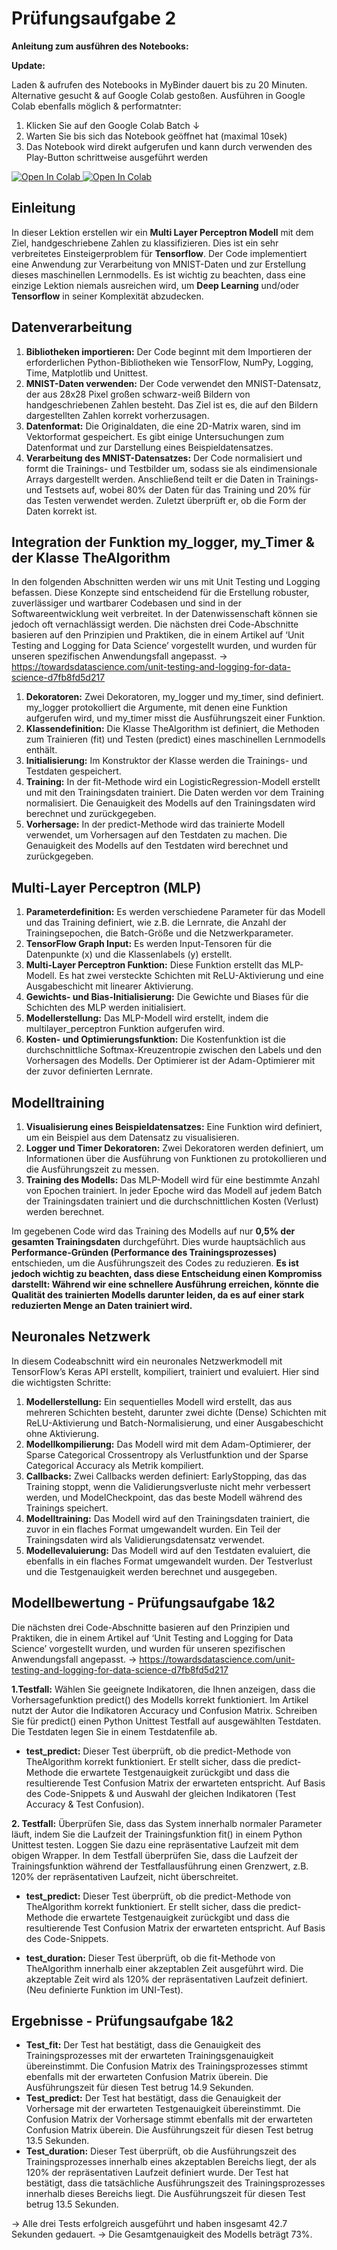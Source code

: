 # Prüfungsaufgabe 2

**Anleitung zum ausführen des Notebooks:**

**Update:**

Laden & aufrufen des Notebooks in MyBinder dauert bis zu 20 Minuten. 
Alternative gesucht & auf Google Colab gestoßen.
Ausführen in Google Colab ebenfalls möglich & performatnter:
1. Klicken Sie auf den Google Colab Batch ↓
2. Warten Sie bis sich das Notebook geöffnet hat (maximal 10sek)
3. Das Notebook wird direkt aufgerufen und kann durch verwenden des Play-Button schrittweise ausgeführt werden

<a target="_blank" href="https://colab.research.google.com/github/MichaelFranLu/Pruefungsaufgabe_2_MNIST/blob/main/Pru%CC%88fungsaufgabe_2_MNIST-Dataset.ipynb">
  <img src="https://colab.research.google.com/assets/colab-badge.svg" alt="Open In Colab"/>
</a>

<a target="_blank" href="https://colab.research.google.com/github/MichaelFranLu/Pruefungsaufgabe_2_MNIST_Dataset?tab=readme-ov-file">
  <img src="https://colab.research.google.com/assets/colab-badge.svg" alt="Open In Colab"/>
</a>

## Einleitung
In dieser Lektion erstellen wir ein **Multi Layer Perceptron Modell** mit dem Ziel, handgeschriebene Zahlen zu klassifizieren. Dies ist ein sehr verbreitetes Einsteigerproblem für **Tensorflow**. Der Code implementiert eine Anwendung zur Verarbeitung von MNIST-Daten und zur Erstellung dieses maschinellen Lernmodells. Es ist wichtig zu beachten, dass eine einzige Lektion niemals ausreichen wird, um **Deep Learning** und/oder **Tensorflow** in seiner Komplexität abzudecken.

## Datenverarbeitung
1. **Bibliotheken importieren:** Der Code beginnt mit dem Importieren der erforderlichen Python-Bibliotheken wie TensorFlow, NumPy, Logging, Time, Matplotlib und Unittest.
2. **MNIST-Daten verwenden:** Der Code verwendet den MNIST-Datensatz, der aus 28x28 Pixel großen schwarz-weiß Bildern von handgeschriebenen Zahlen besteht. Das Ziel ist es, die auf den Bildern dargestellten Zahlen korrekt vorherzusagen.
3. **Datenformat:** Die Originaldaten, die eine 2D-Matrix waren, sind im Vektorformat gespeichert. Es gibt einige Untersuchungen zum Datenformat und zur Darstellung eines Beispieldatensatzes.
4. **Verarbeitung des MNIST-Datensatzes:** Der Code normalisiert und formt die Trainings- und Testbilder um, sodass sie als eindimensionale Arrays dargestellt werden. Anschließend teilt er die Daten in Trainings- und Testsets auf, wobei 80% der Daten für das Training und 20% für das Testen verwendet werden. Zuletzt überprüft er, ob die Form der Daten korrekt ist.

## Integration der Funktion my_logger, my_Timer & der Klasse TheAlgorithm
In den folgenden Abschnitten werden wir uns mit Unit Testing und Logging befassen. Diese Konzepte sind entscheidend für die Erstellung robuster, zuverlässiger und wartbarer Codebasen und sind in der Softwareentwicklung weit verbreitet. In der Datenwissenschaft können sie jedoch oft vernachlässigt werden. Die nächsten drei Code-Abschnitte basieren auf den Prinzipien und Praktiken, die in einem Artikel auf ‘Unit Testing and Logging for Data Science’ vorgestellt wurden, und wurden für unseren spezifischen Anwendungsfall angepasst. 
→ https://towardsdatascience.com/unit-testing-and-logging-for-data-science-d7fb8fd5d217

1. **Dekoratoren:** Zwei Dekoratoren, my_logger und my_timer, sind definiert. my_logger protokolliert die Argumente, mit denen eine Funktion aufgerufen wird, und my_timer misst die Ausführungszeit einer Funktion.
2. **Klassendefinition:** Die Klasse TheAlgorithm ist definiert, die Methoden zum Trainieren (fit) und Testen (predict) eines maschinellen Lernmodells enthält.
3. **Initialisierung:** Im Konstruktor der Klasse werden die Trainings- und Testdaten gespeichert.
4. **Training:** In der fit-Methode wird ein LogisticRegression-Modell erstellt und mit den Trainingsdaten trainiert. Die Daten werden vor dem Training normalisiert. Die Genauigkeit des Modells auf den Trainingsdaten wird berechnet und zurückgegeben.
5. **Vorhersage:** In der predict-Methode wird das trainierte Modell verwendet, um Vorhersagen auf den Testdaten zu machen. Die Genauigkeit des Modells auf den Testdaten wird berechnet und zurückgegeben.

## Multi-Layer Perceptron (MLP)
1. **Parameterdefinition:** Es werden verschiedene Parameter für das Modell und das Training definiert, wie z.B. die Lernrate, die Anzahl der Trainingsepochen, die Batch-Größe und die Netzwerkparameter.
2. **TensorFlow Graph Input:** Es werden Input-Tensoren für die Datenpunkte (x) und die Klassenlabels (y) erstellt.
3. **Multi-Layer Perceptron Funktion:** Diese Funktion erstellt das MLP-Modell. Es hat zwei versteckte Schichten mit ReLU-Aktivierung und eine Ausgabeschicht mit linearer Aktivierung.
4. **Gewichts- und Bias-Initialisierung:** Die Gewichte und Biases für die Schichten des MLP werden initialisiert.
5. **Modellerstellung:** Das MLP-Modell wird erstellt, indem die multilayer_perceptron Funktion aufgerufen wird.
6. **Kosten- und Optimierungsfunktion:** Die Kostenfunktion ist die durchschnittliche Softmax-Kreuzentropie zwischen den Labels und den Vorhersagen des Modells. Der Optimierer ist der Adam-Optimierer mit der zuvor definierten Lernrate.

## Modelltraining
1. **Visualisierung eines Beispieldatensatzes:** Eine Funktion wird definiert, um ein Beispiel aus dem Datensatz zu visualisieren.
2. **Logger und Timer Dekoratoren:** Zwei Dekoratoren werden definiert, um Informationen über die Ausführung von Funktionen zu protokollieren und die Ausführungszeit zu messen.
3. **Training des Modells:** Das MLP-Modell wird für eine bestimmte Anzahl von Epochen trainiert. In jeder Epoche wird das Modell auf jedem Batch der Trainingsdaten trainiert und die durchschnittlichen Kosten (Verlust) werden berechnet.

Im gegebenen Code wird das Training des Modells auf nur **0,5% der gesamten Trainingsdaten** durchgeführt. Dies wurde hauptsächlich aus **Performance-Gründen (Performance des Trainingsprozesses)** entschieden, um die Ausführungszeit des Codes zu reduzieren. **Es ist jedoch wichtig zu beachten, dass diese Entscheidung einen Kompromiss darstellt: Während wir eine schnellere Ausführung erreichen, könnte die Qualität des trainierten Modells darunter leiden, da es auf einer stark reduzierten Menge an Daten trainiert wird.**

## Neuronales Netzwerk
In diesem Codeabschnitt wird ein neuronales Netzwerkmodell mit TensorFlow’s Keras API erstellt, kompiliert, trainiert und evaluiert. Hier sind die wichtigsten Schritte:

1. **Modellerstellung:** Ein sequentielles Modell wird erstellt, das aus mehreren Schichten besteht, darunter zwei dichte (Dense) Schichten mit ReLU-Aktivierung und Batch-Normalisierung, und einer Ausgabeschicht ohne Aktivierung.
2. **Modellkompilierung:** Das Modell wird mit dem Adam-Optimierer, der Sparse Categorical Crossentropy als Verlustfunktion und der Sparse Categorical Accuracy als Metrik kompiliert.
3. **Callbacks:** Zwei Callbacks werden definiert: EarlyStopping, das das Training stoppt, wenn die Validierungsverluste nicht mehr verbessert werden, und ModelCheckpoint, das das beste Modell während des Trainings speichert.
4. **Modelltraining:** Das Modell wird auf den Trainingsdaten trainiert, die zuvor in ein flaches Format umgewandelt wurden. Ein Teil der Trainingsdaten wird als Validierungsdatensatz verwendet.
5. **Modellevaluierung:** Das Modell wird auf den Testdaten evaluiert, die ebenfalls in ein flaches Format umgewandelt wurden. Der Testverlust und die Testgenauigkeit werden berechnet und ausgegeben.

## Modellbewertung - Prüfungsaufgabe 1&2
Die nächsten drei Code-Abschnitte basieren auf den Prinzipien und Praktiken, die in einem Artikel auf ‘Unit Testing and Logging for Data Science’ vorgestellt wurden, und wurden für unseren spezifischen Anwendungsfall angepasst. 
→ https://towardsdatascience.com/unit-testing-and-logging-for-data-science-d7fb8fd5d217

**1.Testfall:** Wählen Sie geeignete Indikatoren, die Ihnen anzeigen, dass die Vorhersagefunktion
predict() des Modells korrekt funktioniert. Im Artikel nutzt der Autor die Indikatoren
Accuracy und Confusion Matrix. Schreiben Sie für predict() einen Python Unittest Testfall auf
ausgewählten Testdaten. Die Testdaten legen Sie in einem Testdatenfile ab.

+ **test_predict:** Dieser Test überprüft, ob die predict-Methode von TheAlgorithm korrekt funktioniert. Er stellt sicher, dass die predict-Methode die erwartete Testgenauigkeit zurückgibt und dass die resultierende Test Confusion Matrix der erwarteten entspricht. Auf Basis des Code-Snippets & und Auswahl der gleichen Indikatoren (Test Accuracy & Test Confusion).

**2. Testfall:** Überprüfen Sie, dass das System innerhalb normaler Parameter läuft, indem Sie die
Laufzeit der Trainingsfunktion fit() in einem Python Unittest testen. Loggen Sie dazu eine
repräsentative Laufzeit mit dem obigen Wrapper. In dem Testfall überprüfen Sie, dass die
Laufzeit der Trainingsfunktion während der Testfallausführung einen Grenzwert, z.B. 120%
der repräsentativen Laufzeit, nicht überschreitet.

+ **test_predict:** Dieser Test überprüft, ob die predict-Methode von TheAlgorithm korrekt funktioniert. Er stellt sicher, dass die predict-Methode die erwartete Testgenauigkeit zurückgibt und dass die resultierende Test Confusion Matrix der erwarteten entspricht. Auf Basis des Code-Snippets.

+ **test_duration:** Dieser Test überprüft, ob die fit-Methode von TheAlgorithm innerhalb einer akzeptablen Zeit ausgeführt wird. Die akzeptable Zeit wird als 120% der repräsentativen Laufzeit definiert. (Neu definierte Funktion im UNI-Test).

## Ergebnisse - Prüfungsaufgabe 1&2

+ **Test_fit:** Der Test hat bestätigt, dass die Genauigkeit des Trainingsprozesses mit der erwarteten Trainingsgenauigkeit übereinstimmt. Die Confusion Matrix des Trainingsprozesses stimmt ebenfalls mit der erwarteten Confusion Matrix überein. Die Ausführungszeit für diesen Test betrug 14.9 Sekunden.
+ **Test_predict:** Der Test hat bestätigt, dass die Genauigkeit der Vorhersage mit der erwarteten Testgenauigkeit übereinstimmt. Die Confusion Matrix der Vorhersage stimmt ebenfalls mit der erwarteten Confusion Matrix überein. Die Ausführungszeit für diesen Test betrug 13.5 Sekunden.
+ **Test_duration:** Dieser Test überprüft, ob die Ausführungszeit des Trainingsprozesses innerhalb eines akzeptablen Bereichs liegt, der als 120% der repräsentativen Laufzeit definiert wurde. Der Test hat bestätigt, dass die tatsächliche Ausführungszeit des Trainingsprozesses innerhalb dieses Bereichs liegt. Die Ausführungszeit für diesen Test betrug 13.5 Sekunden.

→ Alle drei Tests erfolgreich ausgeführt und haben insgesamt 42.7 Sekunden gedauert.
→ Die Gesamtgenauigkeit des Modells beträgt 73%.

